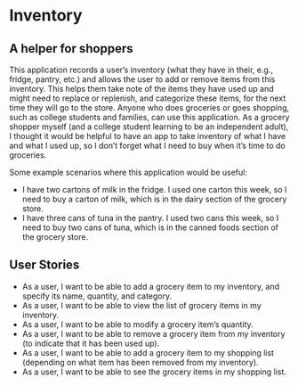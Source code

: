 # Inventory

## A helper for shoppers

This application records a user’s inventory (what they have in their, e.g., fridge, pantry, etc.) and allows the user to add or remove items from this inventory. This helps them take note of the items they have used up and might need to replace or replenish, and categorize these items, for the next time they will go to the store. Anyone who does groceries or goes shopping, such as college students and families, can use this application. As a grocery shopper myself (and a college student learning to be an independent adult), I thought it would be helpful to have an app to take inventory of what I have and what I used up, so I don’t forget what I need to buy when it’s time to do groceries.

Some example scenarios where this application would be useful:
- I have two cartons of milk in the fridge. I used one carton this week, so I need to buy a carton of milk, which is in the dairy section of the grocery store.
- I have three cans of tuna in the pantry. I used two cans this week, so I need to buy two cans of tuna, which is in the canned foods section of the grocery store.

## User Stories
- As a user, I want to be able to add a grocery item to my inventory, and specify its name, quantity, and category.
- As a user, I want to be able to view the list of grocery items in my inventory.
- As a user, I want to be able to modify a grocery item’s quantity.
- As a user, I want to be able to remove a grocery item from my inventory (to indicate that it has been used up).
- As a user, I want to be able to add a grocery item to my shopping list (depending on what item has been removed from my inventory).
- As a user, I want to be able to see the grocery items in my shopping list.